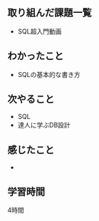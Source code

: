 ## 取り組んだ課題一覧
- SQL超入門動画    

## わかったこと
- SQLの基本的な書き方

## 次やること
- SQL
- 達人に学ぶDB設計
 
## 感じたこと
- 


## 学習時間
4時間